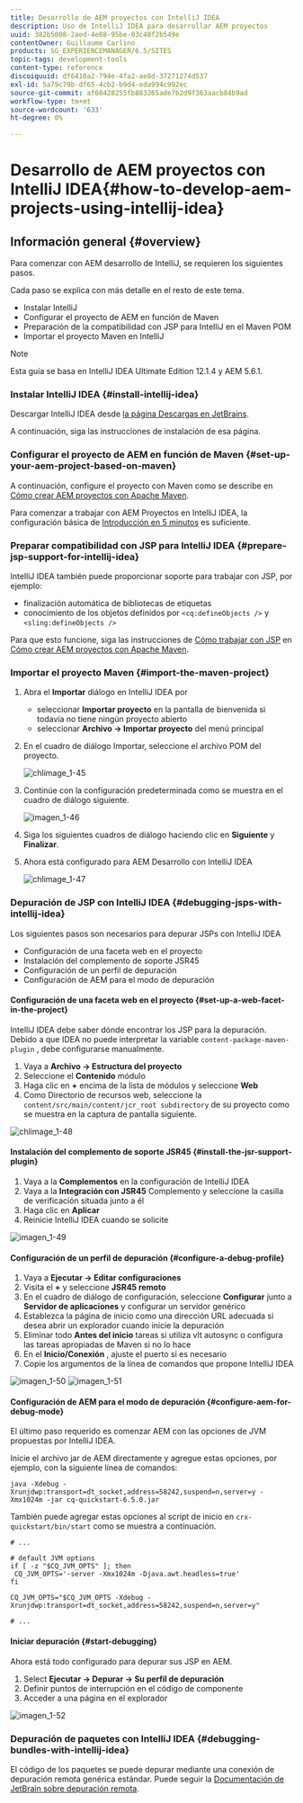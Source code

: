 ```yaml
---
title: Desarrollo de AEM proyectos con IntelliJ IDEA
description: Uso de IntelliJ IDEA para desarrollar AEM proyectos
uuid: 382b5008-2aed-4e08-95be-03c48f2b549e
contentOwner: Guillaume Carlino
products: SG_EXPERIENCEMANAGER/6.5/SITES
topic-tags: development-tools
content-type: reference
discoiquuid: df6410a2-794e-4fa2-ae8d-37271274d537
exl-id: 5a79c79b-df65-4cb2-b9d4-eda994c992ec
source-git-commit: af60428255fb883265ade7b2d9f363aacb84b9ad
workflow-type: tm+mt
source-wordcount: '633'
ht-degree: 0%

---
```


# Desarrollo de AEM proyectos con IntelliJ IDEA{#how-to-develop-aem-projects-using-intellij-idea}

## Información general {#overview}

Para comenzar con AEM desarrollo de IntelliJ, se requieren los siguientes pasos.

Cada paso se explica con más detalle en el resto de este tema.

* Instalar IntelliJ
* Configurar el proyecto de AEM en función de Maven
* Preparación de la compatibilidad con JSP para IntelliJ en el Maven POM
* Importar el proyecto Maven en IntelliJ

>[!NOTE]
>
>Esta guía se basa en IntelliJ IDEA Ultimate Edition 12.1.4 y AEM 5.6.1.

### Instalar IntelliJ IDEA {#install-intellij-idea}

Descargar IntelliJ IDEA desde [la página Descargas en JetBrains](https://www.jetbrains.com/idea/download/).

A continuación, siga las instrucciones de instalación de esa página.

### Configurar el proyecto de AEM en función de Maven {#set-up-your-aem-project-based-on-maven}

A continuación, configure el proyecto con Maven como se describe en [Cómo crear AEM proyectos con Apache Maven](/help/sites-developing/ht-projects-maven.md).

Para comenzar a trabajar con AEM Proyectos en IntelliJ IDEA, la configuración básica de [Introducción en 5 minutos](https://maven.apache.org/guides/getting-started/maven-in-five-minutes.html) es suficiente.

### Preparar compatibilidad con JSP para IntelliJ IDEA {#prepare-jsp-support-for-intellij-idea}

IntelliJ IDEA también puede proporcionar soporte para trabajar con JSP, por ejemplo:

* finalización automática de bibliotecas de etiquetas
* conocimiento de los objetos definidos por `<cq:defineObjects />` y `<sling:defineObjects />`

Para que esto funcione, siga las instrucciones de [Cómo trabajar con JSP](/help/sites-developing/ht-projects-maven.md#how-to-work-with-jsps) en [Cómo crear AEM proyectos con Apache Maven](/help/sites-developing/ht-projects-maven.md).

### Importar el proyecto Maven {#import-the-maven-project}

1. Abra el **Importar** diálogo en IntelliJ IDEA por

   * seleccionar **Importar proyecto** en la pantalla de bienvenida si todavía no tiene ningún proyecto abierto
   * seleccionar **Archivo -> Importar proyecto** del menú principal

1. En el cuadro de diálogo Importar, seleccione el archivo POM del proyecto.

   ![chlimage_1-45](assets/chlimage_1-45a.png)

1. Continúe con la configuración predeterminada como se muestra en el cuadro de diálogo siguiente.

   ![imagen_1-46](assets/chlimage_1-46a.png)

1. Siga los siguientes cuadros de diálogo haciendo clic en **Siguiente** y **Finalizar**.
1. Ahora está configurado para AEM Desarrollo con IntelliJ IDEA

   ![chlimage_1-47](assets/chlimage_1-47a.png)

### Depuración de JSP con IntelliJ IDEA {#debugging-jsps-with-intellij-idea}

Los siguientes pasos son necesarios para depurar JSPs con IntelliJ IDEA

* Configuración de una faceta web en el proyecto
* Instalación del complemento de soporte JSR45
* Configuración de un perfil de depuración
* Configuración de AEM para el modo de depuración

#### Configuración de una faceta web en el proyecto {#set-up-a-web-facet-in-the-project}

IntelliJ IDEA debe saber dónde encontrar los JSP para la depuración. Debido a que IDEA no puede interpretar la variable `content-package-maven-plugin` , debe configurarse manualmente.

1. Vaya a **Archivo -> Estructura del proyecto**
1. Seleccione el **Contenido** módulo
1. Haga clic en **+** encima de la lista de módulos y seleccione **Web**
1. Como Directorio de recursos web, seleccione la `content/src/main/content/jcr_root subdirectory` de su proyecto como se muestra en la captura de pantalla siguiente.

![chlimage_1-48](assets/chlimage_1-48a.png)

#### Instalación del complemento de soporte JSR45 {#install-the-jsr-support-plugin}

1. Vaya a la **Complementos** en la configuración de IntelliJ IDEA
1. Vaya a la **Integración con JSR45** Complemento y seleccione la casilla de verificación situada junto a él
1. Haga clic en **Aplicar**
1. Reinicie IntelliJ IDEA cuando se solicite

![imagen_1-49](assets/chlimage_1-49a.png)

#### Configuración de un perfil de depuración {#configure-a-debug-profile}

1. Vaya a **Ejecutar -> Editar configuraciones**
1. Visita el **+** y seleccione **JSR45 remoto**
1. En el cuadro de diálogo de configuración, seleccione **Configurar** junto a **Servidor de aplicaciones** y configurar un servidor genérico
1. Establezca la página de inicio como una dirección URL adecuada si desea abrir un explorador cuando inicie la depuración
1. Eliminar todo **Antes del inicio** tareas si utiliza vlt autosync o configura las tareas apropiadas de Maven si no lo hace
1. En el **Inicio/Conexión** , ajuste el puerto si es necesario
1. Copie los argumentos de la línea de comandos que propone IntelliJ IDEA

![imagen_1-50](assets/chlimage_1-50a.png) ![imagen_1-51](assets/chlimage_1-51a.png)

#### Configuración de AEM para el modo de depuración {#configure-aem-for-debug-mode}

El último paso requerido es comenzar AEM con las opciones de JVM propuestas por IntelliJ IDEA.

Inicie el archivo jar de AEM directamente y agregue estas opciones, por ejemplo, con la siguiente línea de comandos:

`java -Xdebug -Xrunjdwp:transport=dt_socket,address=58242,suspend=n,server=y -Xmx1024m -jar cq-quickstart-6.5.0.jar`

También puede agregar estas opciones al script de inicio en `crx-quickstart/bin/start` como se muestra a continuación.

```shell
# ...

# default JVM options
if [ -z "$CQ_JVM_OPTS" ]; then
 CQ_JVM_OPTS='-server -Xmx1024m -Djava.awt.headless=true'
fi

CQ_JVM_OPTS="$CQ_JVM_OPTS -Xdebug -Xrunjdwp:transport=dt_socket,address=58242,suspend=n,server=y"

# ...
```

#### Iniciar depuración {#start-debugging}

Ahora está todo configurado para depurar sus JSP en AEM.

1. Select **Ejecutar -> Depurar -> Su perfil de depuración**
1. Definir puntos de interrupción en el código de componente
1. Acceder a una página en el explorador

![imagen_1-52](assets/chlimage_1-52a.png)

### Depuración de paquetes con IntelliJ IDEA {#debugging-bundles-with-intellij-idea}

El código de los paquetes se puede depurar mediante una conexión de depuración remota genérica estándar. Puede seguir la [Documentación de JetBrain sobre depuración remota](https://www.jetbrains.com/help/idea/remote-debugging-with-product.html#remote-interpreter).
